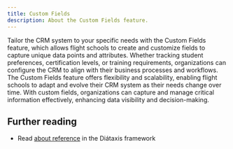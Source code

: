 ```yaml
---
title: Custom Fields
description: About the Custom Fields feature.
---
```


Tailor the CRM system to your specific needs with the Custom Fields feature, which allows flight schools to create and customize fields to capture unique data points and attributes. Whether tracking student preferences, certification levels, or training requirements, organizations can configure the CRM to align with their business processes and workflows. The Custom Fields feature offers flexibility and scalability, enabling flight schools to adapt and evolve their CRM system as their needs change over time. With custom fields, organizations can capture and manage critical information effectively, enhancing data visibility and decision-making.


## Further reading

- Read [about reference](https://diataxis.fr/reference/) in the Diátaxis framework
